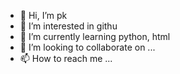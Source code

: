 - 👋 Hi, I’m pk
- 👀 I’m interested in githu
- 🌱 I’m currently learning python, html 
- 💞️ I’m looking to collaborate on ...
- 📫 How to reach me ...

<!---
publicpk/publicpk is a ✨ special ✨ repository because its `README.md` (this file) appears on your GitHub profile.
You can click the Preview link to take a look at your changes.
--->
